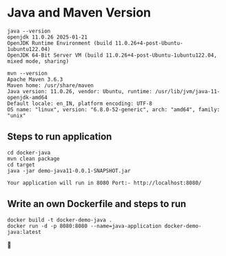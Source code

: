 # Java and Maven Version
```
java --version
openjdk 11.0.26 2025-01-21
OpenJDK Runtime Environment (build 11.0.26+4-post-Ubuntu-1ubuntu122.04)
OpenJDK 64-Bit Server VM (build 11.0.26+4-post-Ubuntu-1ubuntu122.04, mixed mode, sharing)

```

```
mvn --version
Apache Maven 3.6.3
Maven home: /usr/share/maven
Java version: 11.0.26, vendor: Ubuntu, runtime: /usr/lib/jvm/java-11-openjdk-amd64
Default locale: en_IN, platform encoding: UTF-8
OS name: "linux", version: "6.8.0-52-generic", arch: "amd64", family: "unix"
```

## Steps to run application
```
cd docker-java
mvn clean package
cd target
java -jar demo-java11-0.0.1-SNAPSHOT.jar

Your application will run in 8080 Port:- http://localhost:8080/
```

## Write an own Dockerfile and steps to run

```
docker build -t docker-demo-java .
docker run -d -p 8080:8080 --name=java-application docker-demo-java:latest
```


🎉